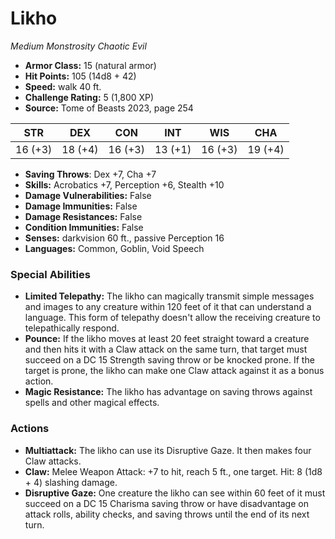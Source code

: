 # Likho

*Medium* *Monstrosity* *Chaotic Evil*

- **Armor Class:** 15 (natural armor)
- **Hit Points:** 105 (14d8 + 42)
- **Speed:** walk 40 ft.
- **Challenge Rating:** 5 (1,800 XP)
- **Source:** Tome of Beasts 2023, page 254

| STR | DEX | CON | INT | WIS | CHA |
| --- | --- | --- | --- | --- | --- |
| 16 (+3) | 18 (+4) | 16 (+3) | 13 (+1) | 16 (+3) | 19 (+4) |

- **Saving Throws**: Dex +7, Cha +7
- **Skills:** Acrobatics +7, Perception +6, Stealth +10
- **Damage Vulnerabilities:** False
- **Damage Immunities:** False
- **Damage Resistances:** False
- **Condition Immunities:** False
- **Senses:** darkvision 60 ft., passive Perception 16
- **Languages:** Common, Goblin, Void Speech

### Special Abilities

- **Limited Telepathy:** The likho can magically transmit simple messages and images to any creature within 120 feet of it that can understand a language. This form of telepathy doesn't allow the receiving creature to telepathically respond.
- **Pounce:** If the likho moves at least 20 feet straight toward a creature and then hits it with a Claw attack on the same turn, that target must succeed on a DC 15 Strength saving throw or be knocked prone. If the target is prone, the likho can make one Claw attack against it as a bonus action.
- **Magic Resistance:** The likho has advantage on saving throws against spells and other magical effects.

### Actions

- **Multiattack:** The likho can use its Disruptive Gaze. It then makes four Claw attacks.
- **Claw:** Melee Weapon Attack: +7 to hit, reach 5 ft., one target. Hit: 8 (1d8 + 4) slashing damage.
- **Disruptive Gaze:** One creature the likho can see within 60 feet of it must succeed on a DC 15 Charisma saving throw or have disadvantage on attack rolls, ability checks, and saving throws until the end of its next turn.
